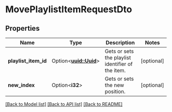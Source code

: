 # MovePlaylistItemRequestDto

## Properties

Name | Type | Description | Notes
------------ | ------------- | ------------- | -------------
**playlist_item_id** | Option<[**uuid::Uuid**](uuid::Uuid.md)> | Gets or sets the playlist identifier of the item. | [optional]
**new_index** | Option<**i32**> | Gets or sets the new position. | [optional]

[[Back to Model list]](../README.md#documentation-for-models) [[Back to API list]](../README.md#documentation-for-api-endpoints) [[Back to README]](../README.md)


